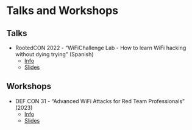 # Talks and Workshops

## Talks

- RootedCON 2022 - “WiFiChallenge Lab - How to learn WiFi hacking without dying trying” (Spanish)
	- [Info](https://www.rootedcon.com/schedule-rooted2022/#session-464)
	- [Slides](./WiFiChallenge%20Lab/RootedCON%202022%20-%20WiFiChallenge%20Lab.pdf)

## Workshops

- DEF CON 31 - “Advanced WiFi Attacks for Red Team Professionals” (2023)
	- [Info](https://forum.defcon.org/node/246030)
	- [Slides](./Advanced%20WiFi%20Attacks%20for%20Red%20Team%20Professionals/DEF%20CON%2031%20-%20Advanced%20WiFi%20attacks%20for%C2%A0Red%20Team%20Professionals.pdf)


